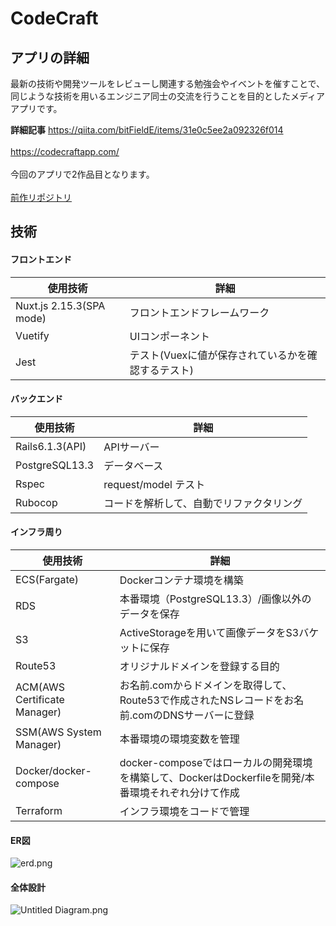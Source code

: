 # CodeCraft
## アプリの詳細
最新の技術や開発ツールをレビューし関連する勉強会やイベントを催すことで、同じような技術を用いるエンジニア同士の交流を行うことを目的としたメディアアプリです。

**詳細記事**
https://qiita.com/bitFieldE/items/31e0c5ee2a092326f014
<br>
<br>
https://codecraftapp.com/
<br>
<br>
今回のアプリで2作品目となります。
<br>
<br>
[前作リポジトリ](https://github.com/RkAirforce/aic_tech)

## 技術
#### フロントエンド

|使用技術|詳細|
|-|-|
|Nuxt.js 2.15.3(SPA mode)|フロントエンドフレームワーク|
|Vuetify|UIコンポーネント|
|Jest|テスト(Vuexに値が保存されているかを確認するテスト)|

#### バックエンド

|使用技術|詳細|
|-|-|
|Rails6.1.3(API)|APIサーバー|
|PostgreSQL13.3|データベース|
|Rspec|request/model テスト|
|Rubocop|コードを解析して、自動でリファクタリング|


#### インフラ周り

|使用技術|詳細|
|-|-|
|ECS(Fargate)|Dockerコンテナ環境を構築|
|RDS|本番環境（PostgreSQL13.3）/画像以外のデータを保存|
|S3|ActiveStorageを用いて画像データをS3バケットに保存|
|Route53|オリジナルドメインを登録する目的|
|ACM(AWS Certificate Manager)|お名前.comからドメインを取得して、Route53で作成されたNSレコードをお名前.comのDNSサーバーに登録|
|SSM(AWS System Manager)|本番環境の環境変数を管理|
|Docker/docker-compose|docker-composeではローカルの開発環境を構築して、DockerはDockerfileを開発/本番環境それぞれ分けて作成|
|Terraform|インフラ環境をコードで管理|

#### ER図
![erd.png](https://qiita-image-store.s3.ap-northeast-1.amazonaws.com/0/321060/2061b851-441f-24ea-105a-45e8dcd71e0f.png)

#### 全体設計
![Untitled Diagram.png](https://qiita-image-store.s3.ap-northeast-1.amazonaws.com/0/321060/3d25239a-2e25-e2b2-0c81-d70cbd1945bc.png)